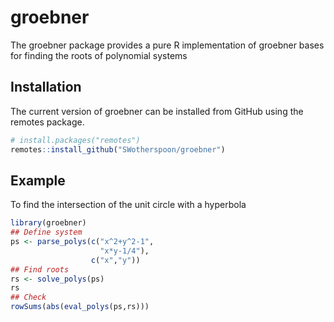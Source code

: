 
# groebner

<!-- badges: start -->
<!-- badges: end -->

The groebner package provides a pure R implementation of groebner bases for finding the roots of 
polynomial systems

## Installation

The current version of groebner can be installed from GitHub using the remotes package. 
```r
# install.packages("remotes")
remotes::install_github("SWotherspoon/groebner")
```


## Example

To find the intersection of the unit circle with a hyperbola

``` r
library(groebner)
## Define system
ps <- parse_polys(c("x^2+y^2-1",
                    "x*y-1/4"),
                  c("x","y"))
## Find roots
rs <- solve_polys(ps)
rs
## Check
rowSums(abs(eval_polys(ps,rs)))
```

